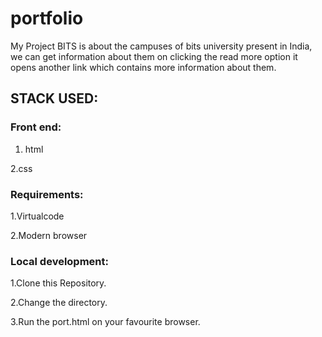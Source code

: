 # portfolio

My Project BITS is about the campuses of bits university present in India, we can get  information about them  on clicking the read more option it opens another link which contains more information about them.

## STACK USED:

### Front end:

1. html

2.css

### Requirements:

1.Virtualcode

2.Modern browser

### Local development:

1.Clone this Repository.
  
2.Change the directory.

3.Run the port.html on your favourite browser. 
